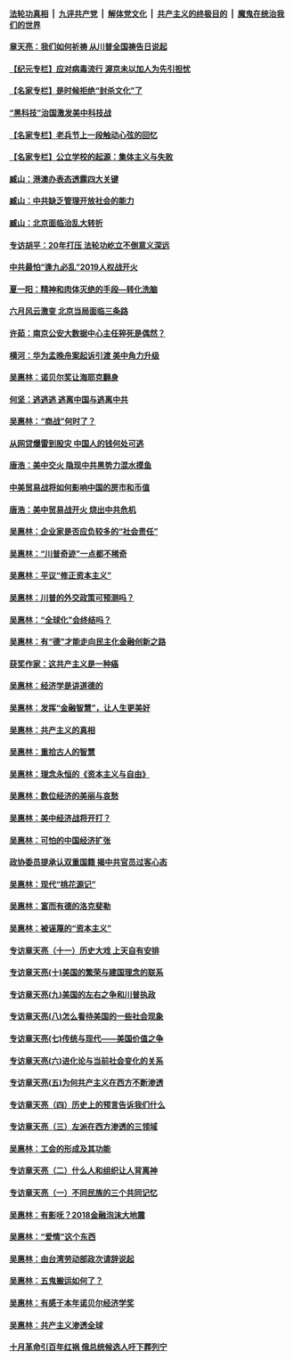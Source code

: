 ####  [法轮功真相](../../../../basic/blob/master/README.md?t=06230502) &nbsp;|&nbsp; [九评共产党](../../../../9ping.md/blob/master/README.md?t=06230502) &nbsp;|&nbsp; [解体党文化](../../../../jtdwh.md/blob/master/README.md?t=06230502)  &nbsp;|&nbsp; [共产主义的终极目的](../../../../gczydzjmd.md/blob/master/README.md?t=06230502) &nbsp;|&nbsp; [魔鬼在统治我们的世界](../../../../mgztzwmdsj.md/blob/master/README.md?t=06230502) 

#### [章天亮：我们如何祈祷 从川普全国祷告日说起](../pages/nsc423/n11944627.md?t=06230502) 

#### [【纪元专栏】应对病毒流行 渥京未以加人为先引担忧](../pages/nsc423/n11875714.md?t=06230502) 

#### [【名家专栏】是时候拒绝“封杀文化”了](../pages/nsc423/n11814093.md?t=06230502) 

#### [“黑科技”治国激发美中科技战](../pages/nsc423/n11638056.md?t=06230502) 

#### [【名家专栏】老兵节上一段触动心弦的回忆](../pages/nsc423/n11646016.md?t=06230502) 

#### [【名家专栏】公立学校的起源：集体主义与失败](../pages/nsc423/n11601833.md?t=06230502) 

#### [臧山：港澳办表态透露四大关键](../pages/nsc423/n11421628.md?t=06230502) 

#### [臧山：中共缺乏管理开放社会的能力](../pages/nsc423/n11407457.md?t=06230502) 

#### [臧山：北京面临治乱大转折](../pages/nsc423/n11406895.md?t=06230502) 

#### [专访胡平：20年打压 法轮功屹立不倒意义深远](../pages/nsc423/n11398800.md?t=06230502) 

#### [中共最怕“逢九必乱”2019人权战开火](../pages/nsc423/n11385248.md?t=06230502) 

#### [夏一阳：精神和肉体灭绝的手段—转化洗脑](../pages/nsc423/n11368250.md?t=06230502) 

#### [六月风云激变 北京当局面临三条路](../pages/nsc423/n11313668.md?t=06230502) 

#### [许茹：南京公安大数据中心主任猝死是偶然？](../pages/nsc423/n11064744.md?t=06230502) 

#### [横河：华为孟晚舟案起诉引渡 美中角力升级](../pages/nsc423/n11027230.md?t=06230502) 

#### [吴惠林：诺贝尔奖让海耶克翻身](../pages/nsc423/n10890049.md?t=06230502) 

#### [何坚：逃逃逃 逃离中国与逃离中共](../pages/nsc423/n10592891.md?t=06230502) 

#### [吴惠林：“商战”何时了？](../pages/nsc423/n10573558.md?t=06230502) 

#### [从网贷爆雷到股灾 中国人的钱何处可逃](../pages/nsc423/n10572800.md?t=06230502) 

#### [唐浩：美中交火 隐现中共黑势力混水摸鱼](../pages/nsc423/n10544040.md?t=06230502) 

#### [中美贸易战将如何影响中国的房市和币值](../pages/nsc423/n10543697.md?t=06230502) 

#### [唐浩：美中贸易战开火 烧出中共危机](../pages/nsc423/n10540126.md?t=06230502) 

#### [吴惠林：企业家是否应负较多的“社会责任”](../pages/nsc423/n10535022.md?t=06230502) 

#### [吴惠林：“川普奇迹”一点都不稀奇](../pages/nsc423/n10512808.md?t=06230502) 

#### [吴惠林：平议“修正资本主义”](../pages/nsc423/n10495724.md?t=06230502) 

#### [吴惠林：川普的外交政策可预测吗？](../pages/nsc423/n10462387.md?t=06230502) 

#### [吴惠林：“全球化”会终结吗？](../pages/nsc423/n10452838.md?t=06230502) 

#### [吴惠林：有“德”才能走向民主化金融创新之路](../pages/nsc423/n10432292.md?t=06230502) 

#### [获奖作家：这共产主义是一种癌](../pages/nsc423/n10431541.md?t=06230502) 

#### [吴惠林：经济学是讲道德的](../pages/nsc423/n10398014.md?t=06230502) 

#### [吴惠林：发挥“金融智慧”，让人生更美好](../pages/nsc423/n10375019.md?t=06230502) 

#### [吴惠林：共产主义的真相](../pages/nsc423/n10351394.md?t=06230502) 

#### [吴惠林：重拾古人的智慧](../pages/nsc423/n10337691.md?t=06230502) 

#### [吴惠林：理念永恒的《资本主义与自由》](../pages/nsc423/n10316274.md?t=06230502) 

#### [吴惠林：数位经济的美丽与哀愁](../pages/nsc423/n10292946.md?t=06230502) 

#### [吴惠林：美中经济战将开打？](../pages/nsc423/n10258825.md?t=06230502) 

#### [吴惠林：可怕的中国经济扩张](../pages/nsc423/n10219147.md?t=06230502) 

#### [政协委员提承认双重国籍 揭中共官员过客心态](../pages/nsc423/n10208809.md?t=06230502) 

#### [吴惠林：现代“桃花源记”](../pages/nsc423/n10185234.md?t=06230502) 

#### [吴惠林：富而有德的洛克斐勒](../pages/nsc423/n10142264.md?t=06230502) 

#### [吴惠林：被诬蔑的“资本主义”](../pages/nsc423/n10124816.md?t=06230502) 

#### [专访章天亮（十一）历史大戏 上天自有安排](../pages/nsc423/n10094905.md?t=06230502) 

#### [专访章天亮(十)美国的繁荣与建国理念的联系](../pages/nsc423/n10094899.md?t=06230502) 

#### [专访章天亮(九)美国的左右之争和川普执政](../pages/nsc423/n10094889.md?t=06230502) 

#### [专访章天亮(八)怎么看待美国的一些社会现象](../pages/nsc423/n10094857.md?t=06230502) 

#### [专访章天亮(七)传统与现代——美国价值之争](../pages/nsc423/n10093140.md?t=06230502) 

#### [专访章天亮(六)进化论与当前社会变化的关系](../pages/nsc423/n10092036.md?t=06230502) 

#### [专访章天亮(五)为何共产主义在西方不断渗透](../pages/nsc423/n10083620.md?t=06230502) 

#### [专访章天亮（四）历史上的预言告诉我们什么](../pages/nsc423/n10083606.md?t=06230502) 

#### [专访章天亮（三）左派在西方渗透的三领域](../pages/nsc423/n10081115.md?t=06230502) 

#### [吴惠林：工会的形成及其功能](../pages/nsc423/n10080633.md?t=06230502) 

#### [专访章天亮（二）什么人和组织让人背离神](../pages/nsc423/n10076637.md?t=06230502) 

#### [专访章天亮（一）不同民族的三个共同记忆](../pages/nsc423/n10074188.md?t=06230502) 

#### [吴惠林：有影呒？2018金融泡沫大地震](../pages/nsc423/n10040534.md?t=06230502) 

#### [吴惠林：“爱情”这个东西](../pages/nsc423/n10019423.md?t=06230502) 

#### [吴惠林：由台湾劳动部政次请辞说起](../pages/nsc423/n9979679.md?t=06230502) 

#### [吴惠林：五鬼搬运如何了？](../pages/nsc423/n9925338.md?t=06230502) 

#### [吴惠林：有感于本年诺贝尔经济学奖](../pages/nsc423/n9871883.md?t=06230502) 

#### [吴惠林：共产主义渗透全球](../pages/nsc423/n9812748.md?t=06230502) 

#### [十月革命引百年红祸 俄总统候选人吁下葬列宁](../pages/nsc423/n9810182.md?t=06230502) 

